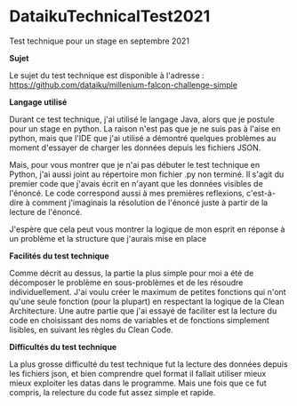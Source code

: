 # DataikuTechnicalTest2021
Test technique pour un stage en septembre 2021



**Sujet**

Le sujet du test technique est disponible à l'adresse : https://github.com/dataiku/millenium-falcon-challenge-simple


**Langage utilisé**

Durant ce test technique, j'ai utilisé le langage Java, alors que je postule pour un stage en python. 
La raison n'est pas que je ne suis pas à l'aise en python, mais que l'IDE que j'ai utilisé a démontré quelques problèmes au moment d'essayer de charger les données depuis les fichiers JSON.

Mais, pour vous montrer que je n'ai pas débuter le test technique en Python, j'ai aussi joint au répertoire mon fichier .py non terminé.
Il s'agit du premier code que j'avais écrit en n'ayant que les données visibles de l'énoncé.
Le code correspond aussi à mes premières reflexions, c'est-à-dire à comment j'imaginais la résolution de l'énoncé juste à partir de la lecture de l'énoncé.

J'espère que cela peut vous montrer la logique de mon esprit en réponse à un problème et la structure que j'aurais mise en place


**Facilités du test technique**

Comme décrit au dessus, la partie la plus simple pour moi a été de décomposer le problème en sous-problèmes et de les résoudre individuellement.
J'ai voulu créer le maximum de petites fonctions qui n'ont qu'une seule fonction (pour la plupart) en respectant la logique de la Clean Architecture.
Une autre partie que j'ai essayé de faciliter est la lecture du code en choisissant des noms de variables et de fonctions simplement lisibles, en suivant les règles du Clean Code.



**Difficultés du test technique**

La plus grosse difficulté du test technique fut la lecture des données depuis les fichiers json, et bien comprendre quel format il fallait utiliser mieux mieux exploiter les datas dans le programme.
Mais une fois que ce fut compris, la relecture du code fut assez simple et rapide.

